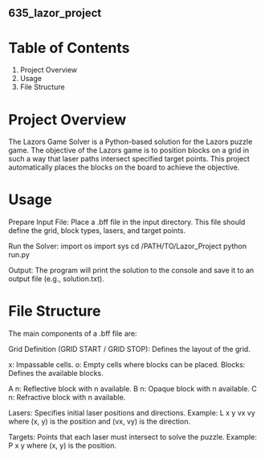 ## 635_lazor_project

# Table of Contents
1. Project Overview
2. Usage
3. File Structure

# Project Overview
The Lazors Game Solver is a Python-based solution for the Lazors puzzle game. The objective of the Lazors game is to position blocks on a grid in such a way that laser paths intersect specified target points. This project automatically places the blocks on the board to achieve the objective.

# Usage
Prepare Input File:
Place a .bff file in the input directory. This file should define the grid, block types, lasers, and target points. 

Run the Solver:
import os
import sys
cd /PATH/TO/Lazor_Project
python run.py

Output:
The program will print the solution to the console and save it to an output file (e.g., solution.txt).

# File Structure
The main components of a .bff file are:

Grid Definition (GRID START / GRID STOP): Defines the layout of the grid.

x: Impassable cells.
o: Empty cells where blocks can be placed.
Blocks: Defines the available blocks.

A n: Reflective block with n available.
B n: Opaque block with n available.
C n: Refractive block with n available.

Lasers: Specifies initial laser positions and directions. Example:
L x y vx vy
where (x, y) is the position and (vx, vy) is the direction.

Targets: Points that each laser must intersect to solve the puzzle. Example:
P x y
where (x, y) is the position.
